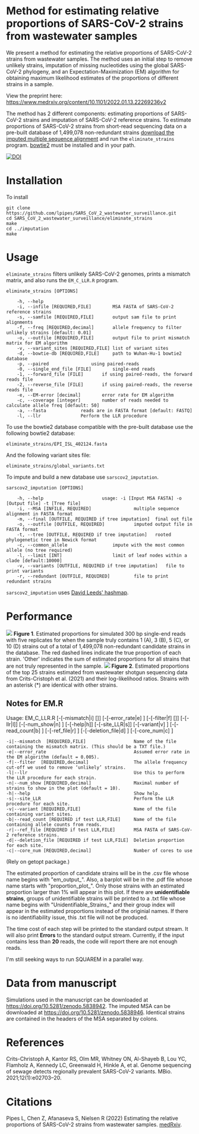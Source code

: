 # Method for estimating relative proportions of SARS-CoV-2 strains from wastewater samples
We present a method for estimating the relative proportions of SARS-CoV-2 strains from wastewater samples. The method uses an initial step to remove unlikely strains, imputation of missing nucleotides using the global SARS-CoV-2 phylogeny, and an Expectation-Maximization (EM) algorithm for obtaining maximum likelihood estimates of the proportions of different strains in a sample.

View the preprint here: <a href="https://www.medrxiv.org/content/10.1101/2022.01.13.22269236v2">https://www.medrxiv.org/content/10.1101/2022.01.13.22269236v2</a>

The method has 2 different components: estimating proportions of SARS-CoV-2 strains and imputation of SARS-CoV-2 reference strains. To estimate proportions of SARS-CoV-2 strains from short-read sequencing data on a pre-built database of 1,499,078 non-redundant strains <a href="https://doi.org/10.5281/zenodo.5838946">download the imputed multiple sequence alignment<a/> and run the `eliminate_strains` program. <a href="http://bowtie-bio.sourceforge.net/bowtie2/index.shtml">bowtie2</a> must be installed and in your path.

<a href="https://zenodo.org/badge/latestdoi/308476526"><img src="https://zenodo.org/badge/308476526.svg" alt="DOI"></a>

# Installation
To install
	
	git clone https://github.com/lpipes/SARS_CoV_2_wastewater_surveillance.git
	cd SARS_CoV_2_wastewater_surveillance/eliminate_strains
	make
	cd ../imputation
	make

# Usage
`eliminate_strains` filters unlikely SARS-CoV-2 genomes, prints a mismatch matrix, and also runs the `EM_C_LLR.R` program.

	eliminate_strains [OPTIONS]
	
		-h, --help				
		-i, --infile [REQUIRED,FILE]		MSA FASTA of SARS-CoV-2 reference strains
		-s, --samfile [REQUIRED,FILE]		output sam file to print alignments
		-f, --freq [REQUIRED,decimal]		allele frequency to filter unlikely strains [default: 0.01]
		-o, --outfile [REQUIRED,FILE]		output file to print mismatch matrix for EM algorithm
		-v, --variant_sites [REQUIRED,FILE]	list of variant sites
		-d, --bowtie-db [REQUIRED,FILE]		path to Wuhan-Hu-1 bowtie2 database
		-p, --paired				using paired-reads
		-0, --single_end_file [FILE]		single-end reads
		-1, --forward_file [FILE]		if using paired-reads, the forward reads file
		-2, --reverse_file [FILE]		if using paired-reads, the reverse reads file
		-e, --EM-error [decimal]		error rate for EM algorithm
		-c, --coverage [integer]		number of reads needed to calculate allele freq [default: 50]
		-a, --fasta				reads are in FASTA format [default: FASTQ]
		-l, --llr				Perform the LLR procedure
	
To use the bowtie2 database compatible with the pre-built database use the following bowtie2 database:
	
	eliminate_strains/EPI_ISL_402124.fasta

And the following variant sites file:
	
	eliminate_strains/global_variants.txt

To impute and build a new database use `sarscov2_imputation`.

	sarscov2_imputation [OPTIONS]
	
		-h, --help						usage: -i [Input MSA FASTA] -o [Output file] -t [Tree file]
		-i, --MSA [INFILE, REQUIRED]				multiple sequence alignment in FASTA format
		-m, --final [OUTFILE, REQUIRED if tree imputation]	final out file
		-o, --outfile [OUTFILE, REQUIRED]			imputed output file in FASTA format
		-t, --tree [OUTFILE, REQUIRED if tree imputation]	rooted phylogenetic tree in Newick format
		-c, --common_allele					impute with the most common allele (no tree required)
		-l, --limit [INT]					limit of leaf nodes within a clade [default:10000]
		-v, --variants [OUTFILE, REQUIRED if tree imputation]	file to print variants
		-r, --redundant [OUTFILE, REQUIRED]			file to print redundant strains
	
`sarscov2_imputation` uses <a href="https://github.com/DavidLeeds/hashmap">David Leeds' hashmap</a>.

# Performance
<img src="https://github.com/lpipes/SARS_CoV_2_wastewater_surveillance/blob/main/single_end_300bp.png?raw=true">
<b>Figure 1</b>. Estimated proportions for simulated 300 bp single-end reads with five replicates for when the sample truly contains 1 (A), 3 (B), 5 (C), or 10 (D) strains out of a total of 1,499,078 non-redundant candidate strains in the database. The red dashed lines indicate the true proportion of each strain. 'Other' indicates the sum of estimated proportions for all strains that are not truly represented in the sample.
<img src="https://github.com/lpipes/SARS_CoV_2_wastewater_surveillance/blob/main/bayarea.png?raw=true">
<b>Figure 2</b>. Estimated proportions of the top 25 strains estimated from wastewater shotgun sequencing data from Crits-Cristoph et al. (2021) and their log-likelihood ratios. Strains with an asterisk (*) are identical with other strains. 

## Notes for EM.R
Usage: EM_C_LLR.R [-[-mismatch|i] [<character>]] [-[-error_rate|e] <double>] [-[-filter|f] [<double>]] [-[-llr|l]] [-[-num_show|n] <integer>] [-[-help|h]] [-[-site_LLR|s]] [-[-variant|v] <character>] [-[-read_count|b] <character>] [-[-ref_file|r] <character>] [-[-deletion_file|d] <character>] [-[-core_num|c] <integer>]
	
    -i|--mismatch  [REQUIRED,FILE]                  Name of the file containing the mismatch matrix. (This should be a TXT file.)
    -e|--error_rate                                 Assumed error rate in the EM algorithm (default = 0.005).
    -f|--filter  [REQUIRED,decimal]                 The allele frequency cut-off we used to remove ‘unlikely’ strains.
    -l|--llr                                        Use this to perform the LLR procedure for each strain.
    -n|--num_show [REQUIRED,decimal]                Maximal number of strains to show in the plot (default = 10).
    -h|--help                                       Show help.
    -s|--site_LLR                                   Perform the LLR procedure for each site.
    -v|--variant [REQUIRED,FILE]                    Name of the file containing variant sites.
    -b|--read_count [REQUIRED if test LLR,FILE]     Name of the file containing allele counts from reads.
    -r|--ref_file [REQUIRED if test LLR,FILE]       MSA FASTA of SARS-CoV-2 reference strains.
    -d|--deletion_file [REQUIRED if test LLR,FILE]  Deletion proportion for each site.
    -c|--core_num [REQUIRED,decimal]                Number of cores to use
  
 (Rely on getopt package.)

The estimated proportion of candidate strains will be in the .csv file whose name begins with "em_output_". Also, a barplot will be in the .pdf file whose name starts with "proportion_plot_". Only those strains with an estimated proportion larger than 1% will appear in this plot. If there are **unidentifiable strains**, groups of unidentifiable strains will be printed to a .txt file whose name begins with "Unidentifiable_Strains_" and their group index will appear in the estimated proportions instead of the originial names. If there is no identifiability issue, this .txt file will not be produced.

The time cost of each step will be printed to the standard output stream. It will also print **Errors**  to the standard output stream. Currently, if the input contains less than **20** reads, the code will report there are not enough reads.

I'm still seeking ways to run SQUAREM in a parallel way.

# Data from manuscript
Simulations used in the manuscript can be downloaded at <a href="https://doi.org/10.5281/zenodo.5838942">https://doi.org/10.5281/zenodo.5838942</a>. The imputed MSA can be downloaded at <a href="https://doi.org/10.5281/zenodo.5838946">https://doi.org/10.5281/zenodo.5838946</a>. Identical strains are contained in the headers of the MSA separated by colons.

# References

Crits-Christoph A, Kantor RS, Olm MR, Whitney ON, Al-Shayeb B, Lou YC, Flamholz A, Kennedy LC, Greenwald H, Hinkle A, et al. Genome sequencing of sewage detects regionally prevalent SARS-CoV-2 variants. MBio. 2021;12(1):e02703–20.

# Citations
Pipes L, Chen Z, Afanaseva S, Nielsen R (2022) Estimating the relative proportions of SARS-CoV-2 strains from wastewater samples. <a href="https://www.medrxiv.org/content/10.1101/2022.01.13.22269236v2">medRxiv</a>.

